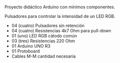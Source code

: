 Proyecto didáctico Arduino con mínimos componentes.

Pulsadores para controlar la intensidad de un LED RGB.

- 04 (cuatro) Pulsadores sin retención
- 04 (cuatro) Resistencias 4k7 Ohm para pull-down
- 01 (uno) LED RGB cátodo común 
- 03 (tres) Resistencias 220 Ohm
- 01 Arduino UNO R3
- 01 Protoboard
- Cables M-M cantidad necesaria
